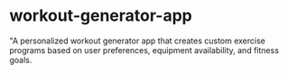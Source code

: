 # workout-generator-app
"A personalized workout generator app that creates custom exercise programs based on user preferences, equipment availability, and fitness goals.
